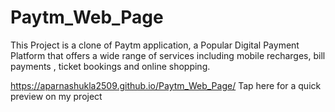 # Paytm_Web_Page
This Project is a clone of Paytm application, a Popular Digital Payment Platform that offers a wide range of services including mobile recharges, bill payments , ticket bookings and online shopping.

https://aparnashukla2509.github.io/Paytm_Web_Page/ Tap here for a quick preview on my project
